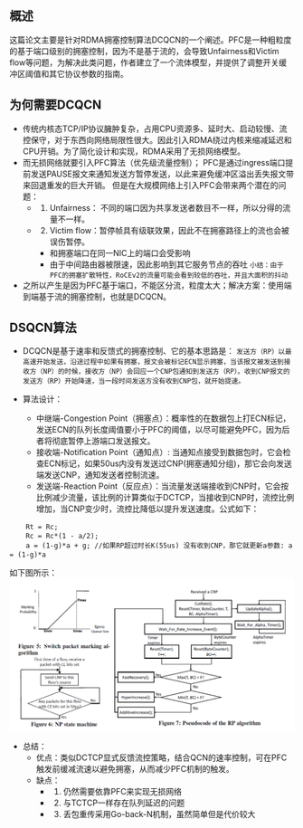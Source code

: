 ## 概述
这篇论文主要是针对RDMA拥塞控制算法DCQCN的一个阐述。PFC是一种粗粒度的基于端口级别的拥塞控制，因为不是基于流的，会导致Unfairness和Victim flow等问题，为解决此类问题，作者建立了一个流体模型，并提供了调整开关缓冲区阈值和其它协议参数的指南。

## 为何需要DCQCN
- 传统内核态TCP/IP协议臃肿复杂，占用CPU资源多、延时大、启动较慢、流控保守，对于东西向网络局限性很大。因此引入RDMA绕过内核来缩减延迟和CPU开销。为了简化设计和实现，RDMA采用了无损网络模型。 
- 而无损网络就要引入PFC算法（优先级流量控制）； PFC是通过ingress端口提前发送PAUSE报文来通知发送方暂停发送，以此来避免缓冲区溢出丢失报文带来回退重发的巨大开销。 但是在大规模网络上引入PFC会带来两个潜在的问题：
  - 1. Unfairness： 不同的端口因为共享发送者数目不一样，所以分得的流量不一样。
  - 2. Victim flow：暂停帧具有级联效果，因此不在拥塞路径上的流也会被误伤暂停。 
    - 和拥塞端口在同一NIC上的端口会受影响
    - 由于中间路由器被限速，因此影响到其它服务节点的吞吐
 `小结：由于PFC的拥塞扩散特性，RoCEv2的流量可能会看到较低的吞吐，并且大面积的抖动`
- 之所以产生是因为PFC基于端口，不能区分流，粒度太大；解决方案：使用端到端基于流的拥塞控制，也就是DCQCN。

## DSQCN算法
- DCQCN是基于速率和反馈式的拥塞控制、它的基本思路是：
`发送方（RP）以最高速开始发送，沿途过程中如果有拥塞，报文会被标记ECN显示拥塞，当该报文被发送到接收方（NP）的时候，接收方（NP）会回应一个CNP包通知到发送方（RP）。收到CNP报文的发送方（RP）开始降速，当一段时间发送方没有收到CNP包，就开始提速。`

- 算法设计：
  - 中继端-Congestion Point（拥塞点）：概率性的在数据包上打ECN标记，发送ECN的队列长度阈值要小于PFC的阈值，以尽可能避免PFC，因为后者将彻底暂停上游端口发送报文。
  - 接收端-Notification Point（通知点）: 当通知点接受到数据包时，它会检查ECN标记，如果50us内没有发送过CNP(拥塞通知分组)，那它会向发送端发送CNP，通知发送者控制流速。
  - 发送端-Reaction Point（反应点）：当流量发送端接收到CNP时，它会按比例减少流量，该比例的计算类似于DCTCP，当接收到CNP时，流控比例增加，当CNP变少时，流控比降低以提升发送速度。公式如下：
```
    Rt = Rc;
    Rc = Rc*(1 - a/2);
    a = (1-g)*a + g; //如果RP超过时长K(55us) 没有收到CNP，那它就更新a参数: a = (1-g)*a
```
如下图所示：  
![DCQCN算法](../img/DCQCN_figure_567.png)  
- 总结：
  - 优点：类似DCTCP显式反馈流控策略，结合QCN的速率控制，可在PFC触发前缓减流速以避免拥塞，从而减少PFC机制的触发。
  - 缺点：
    - 1. 仍然需要依靠PFC来实现无损网络
    - 2. 与TCTCP一样存在队列延迟的问题
    - 3. 丢包重传采用Go-back-N机制，虽然简单但是代价较大
